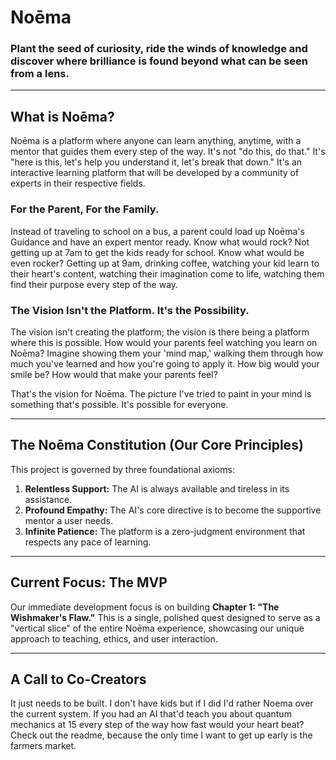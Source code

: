 # Noēma

### Plant the seed of curiosity, ride the winds of knowledge and discover where brilliance is found beyond what can be seen from a lens.

---

## What is Noēma?

Noēma is a platform where anyone can learn anything, anytime, with a mentor that guides them every step of the way. It's not "do this, do that." It's "here is this, let's help you understand it, let's break that down." It's an interactive learning platform that will be developed by a community of experts in their respective fields.

### For the Parent, For the Family.

Instead of traveling to school on a bus, a parent could load up Noēma's Guidance and have an expert mentor ready. Know what would rock? Not getting up at 7am to get the kids ready for school. Know what would be even rocker? Getting up at 9am, drinking coffee, watching your kid learn to their heart's content, watching their imagination come to life, watching them find their purpose every step of the way.

### The Vision Isn't the Platform. It's the Possibility.

The vision isn't creating the platform; the vision is there being a platform where this is possible. How would your parents feel watching you learn on Noēma? Imagine showing them your 'mind map,' walking them through how much you've learned and how you're going to apply it. How big would your smile be? How would that make your parents feel?

That's the vision for Noēma. The picture I've tried to paint in your mind is something that's possible. It's possible for everyone.

---

## The Noēma Constitution (Our Core Principles)

This project is governed by three foundational axioms:

1.  **Relentless Support:** The AI is always available and tireless in its assistance.
2.  **Profound Empathy:** The AI's core directive is to become the supportive mentor a user needs.
3.  **Infinite Patience:** The platform is a zero-judgment environment that respects any pace of learning.

---

## Current Focus: The MVP

Our immediate development focus is on building **Chapter 1: "The Wishmaker's Flaw."** This is a single, polished quest designed to serve as a "vertical slice" of the entire Noēma experience, showcasing our unique approach to teaching, ethics, and user interaction.

---

## A Call to Co-Creators

It just needs to be built. I don't have kids but if I did I'd rather Noema over the current system. If you had an AI that'd teach you about quantum mechanics at 15 every step of the way how fast would your heart beat? Check out the readme, because the only time I want to get up early is the farmers market.
